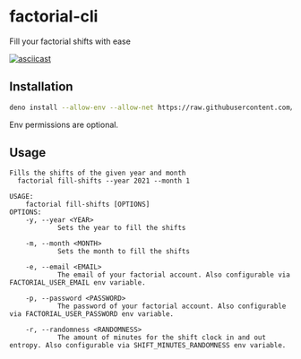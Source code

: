 # factorial-cli

Fill your factorial shifts with ease

[![asciicast](https://asciinema.org/a/pbJ7VoYhm4NsW7qv9XRaS3Uzk.svg)](https://asciinema.org/a/pbJ7VoYhm4NsW7qv9XRaS3Uzk)

## Installation

```sh
deno install --allow-env --allow-net https://raw.githubusercontent.com/DanielRamosAcosta/factorial-cli/main/src/factorial.ts
```

Env permissions are optional.

## Usage

```
Fills the shifts of the given year and month
  factorial fill-shifts --year 2021 --month 1

USAGE:
    factorial fill-shifts [OPTIONS]
OPTIONS:
    -y, --year <YEAR>
            Sets the year to fill the shifts

    -m, --month <MONTH>
            Sets the month to fill the shifts

    -e, --email <EMAIL>
            The email of your factorial account. Also configurable via FACTORIAL_USER_EMAIL env variable.

    -p, --password <PASSWORD>
            The password of your factorial account. Also configurable via FACTORIAL_USER_PASSWORD env variable.

    -r, --randomness <RANDOMNESS>
            The amount of minutes for the shift clock in and out entropy. Also configurable via SHIFT_MINUTES_RANDOMNESS env variable.
```
